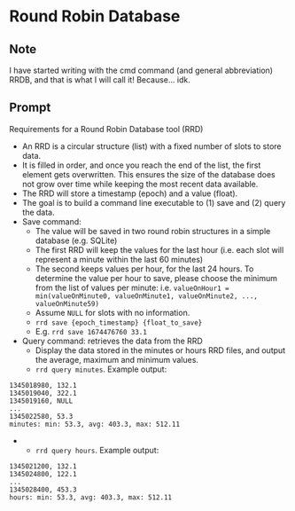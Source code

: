 # Round Robin Database
## Note
I have started writing with the cmd command (and general abbreviation) RRDB, and that is what I will call it! Because... idk.
## Prompt
Requirements for a Round Robin Database tool (RRD)
- An RRD is a circular structure (list) with a fixed number of slots to store data.
- It is filled in order, and once you reach the end of the list, the first element gets overwritten. This
ensures the size of the database does not grow over time while keeping the most recent data available.
- The RRD will store a timestamp (epoch) and a value (float).
- The goal is to build a command line executable to (1) save and (2) query the data.
- Save command:
    - The value will be saved in two round robin structures in a simple database (e.g. SQLite)
    - The first RRD will keep the values for the last hour (i.e. each slot will represent a minute
within the last 60 minutes)
    - The second keeps values per hour, for the last 24 hours. To determine the value per
hour to save, please choose the minimum from the list of values per minute:
i.e. `valueOnHour1 = min(valueOnMinute0, valueOnMinute1, valueOnMinute2, ..., valueOnMinute59)`
    - Assume `NULL` for slots with no information.
    - `rrd save {epoch_timestamp} {float_to_save}`
    - E.g. `rrd save 1674476760 33.1`
- Query command: retrieves the data from the RRD
    - Display the data stored in the minutes or hours RRD files, and output the average, maximum
and minimum values.
    - `rrd query minutes`. Example output:

```
1345018980, 132.1
1345019040, 322.1
1345019160, NULL
...
1345022580, 53.3
minutes: min: 53.3, avg: 403.3, max: 512.11
```
-
    - `rrd query hours`. Example output:

```
1345021200, 132.1
1345024800, 122.1
...
1345028400, 453.3
hours: min: 53.3, avg: 403.3, max: 512.11
```